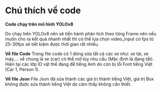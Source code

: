 # Chú thích về code

**Code chạy trên mô hình YOLOv8**

Do chạy trên YOLOv8 nên sẽ tiến hành phân tích theo từng Frame nên nếu muốn cho ra kết quả nhanh nhất thì có thể lựa chọn video_input có fps từ 25-30fps sẽ tiết kiệm được thời gian rất nhiều.

**Về file Code**
Trong file code có 1 dòng sửa tất cả các xe như: xe tải, xe máy,... về chung là xe (car) có thể mở tùy nhu cầu (Mặc định là đang tắt).
Hiện tại các lớp ID vật thể đang để tiếng Anh do còn bị lỗi Font tiếng Việt (Car 1, Person 1).

**Về file Json**
File Json đã sửa thành các giá trị thành tiếng Việt, giá trị Box không được sửa thành tiếng Việt do cảm thấy không cần thiết.
